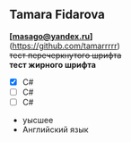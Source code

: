 Tamara Fidarova
------
**[masago@yandex.ru]**  
(https://github.com/tamarrrrr)  
~~тест перечеркнутого шрифта~~  
**тест жирного шрифта**
- [x] C#
- [ ] C#
- [ ] C# 
- уысшее
- Английский язык
